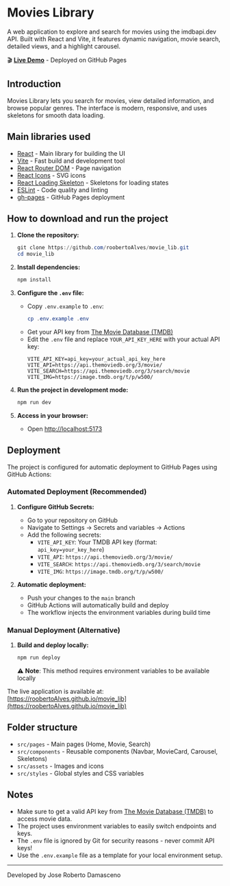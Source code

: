 
# Movies Library

A web application to explore and search for movies using the imdbapi.dev API. Built with React and Vite, it features dynamic navigation, movie search, detailed views, and a highlight carousel.

🎬 **[Live Demo](https://roobertoAlves.github.io/movie_lib)** - Deployed on GitHub Pages

## Introduction

Movies Library lets you search for movies, view detailed information, and browse popular genres. The interface is modern, responsive, and uses skeletons for smooth data loading.

## Main libraries used

- [React](https://react.dev/) - Main library for building the UI
- [Vite](https://vitejs.dev/) - Fast build and development tool
- [React Router DOM](https://reactrouter.com/) - Page navigation
- [React Icons](https://react-icons.github.io/react-icons/) - SVG icons
- [React Loading Skeleton](https://github.com/dvtng/react-loading-skeleton) - Skeletons for loading states
- [ESLint](https://eslint.org/) - Code quality and linting
- [gh-pages](https://github.com/tschaub/gh-pages) - GitHub Pages deployment

## How to download and run the project

1. **Clone the repository:**
	```powershell
	git clone https://github.com/roobertoAlves/movie_lib.git
	cd movie_lib
	```
2. **Install dependencies:**
	```powershell
	npm install
	```
3. **Configure the `.env` file:**
	- Copy `.env.example` to `.env`:
	  ```powershell
	  cp .env.example .env
	  ```
	- Get your API key from [The Movie Database (TMDB)](https://www.themoviedb.org/settings/api)
	- Edit the `.env` file and replace `YOUR_API_KEY_HERE` with your actual API key:
	  ```env
	  VITE_API_KEY=api_key=your_actual_api_key_here
	  VITE_API=https://api.themoviedb.org/3/movie/
	  VITE_SEARCH=https://api.themoviedb.org/3/search/movie
	  VITE_IMG=https://image.tmdb.org/t/p/w500/
	  ```

4. **Run the project in development mode:**
	```powershell
	npm run dev
	```
5. **Access in your browser:**
	- Open [http://localhost:5173](http://localhost:5173)

## Deployment

The project is configured for automatic deployment to GitHub Pages using GitHub Actions:

### Automated Deployment (Recommended)

1. **Configure GitHub Secrets:**
   - Go to your repository on GitHub
   - Navigate to Settings → Secrets and variables → Actions
   - Add the following secrets:
     - `VITE_API_KEY`: Your TMDB API key (format: `api_key=your_key_here`)
     - `VITE_API`: `https://api.themoviedb.org/3/movie/`
     - `VITE_SEARCH`: `https://api.themoviedb.org/3/search/movie`
     - `VITE_IMG`: `https://image.tmdb.org/t/p/w500/`

2. **Automatic deployment:**
   - Push your changes to the `main` branch
   - GitHub Actions will automatically build and deploy
   - The workflow injects the environment variables during build time

### Manual Deployment (Alternative)

1. **Build and deploy locally:**
	```powershell
	npm run deploy
	```
	⚠️ **Note**: This method requires environment variables to be available locally

The live application is available at: [https://roobertoAlves.github.io/movie_lib](https://roobertoAlves.github.io/movie_lib)

## Folder structure

- `src/pages` - Main pages (Home, Movie, Search)
- `src/components` - Reusable components (Navbar, MovieCard, Carousel, Skeletons)
- `src/assets` - Images and icons
- `src/styles` - Global styles and CSS variables

## Notes

- Make sure to get a valid API key from [The Movie Database (TMDB)](https://www.themoviedb.org/settings/api) to access movie data.
- The project uses environment variables to easily switch endpoints and keys.
- The `.env` file is ignored by Git for security reasons - never commit API keys!
- Use the `.env.example` file as a template for your local environment setup.

---
Developed by Jose Roberto Damasceno
